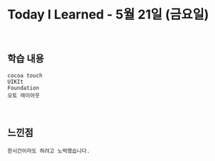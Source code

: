 # Today I Learned - 5월 21일 (금요일)

<br>

## 학습 내용
```
cocoa touch
UIKIt
Foundation
오토 레이아웃
```

<br>

## 느낀점
```
한시간이라도 하려고 노력했습니다. 
```
